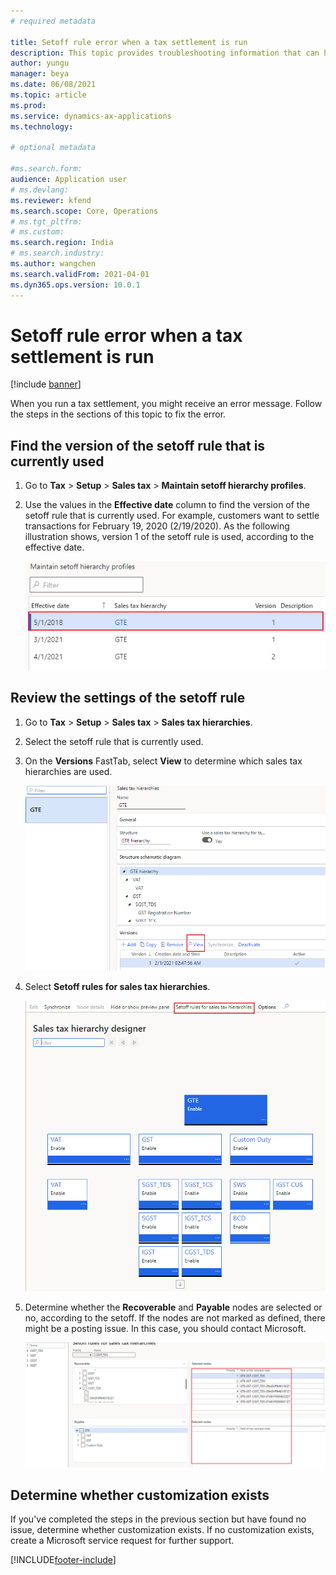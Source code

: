 ```yaml
---
# required metadata

title: Setoff rule error when a tax settlement is run
description: This topic provides troubleshooting information that can help fix the setoff rule error that might occur during tax settlement.
author: yungu
manager: beya
ms.date: 06/08/2021
ms.topic: article
ms.prod: 
ms.service: dynamics-ax-applications
ms.technology: 

# optional metadata

#ms.search.form:
audience: Application user
# ms.devlang: 
ms.reviewer: kfend
ms.search.scope: Core, Operations
# ms.tgt_pltfrm: 
# ms.custom: 
ms.search.region: India
# ms.search.industry: 
ms.author: wangchen
ms.search.validFrom: 2021-04-01
ms.dyn365.ops.version: 10.0.1
---
```


# Setoff rule error when a tax settlement is run

[!include [banner](../includes/banner.md)]

When you run a tax settlement, you might receive an error message. Follow the steps in the sections of this topic to fix the error.

## Find the version of the setoff rule that is currently used

1. Go to **Tax** \> **Setup** \> **Sales tax** \> **Maintain setoff hierarchy profiles**.
2. Use the values in the **Effective date** column to find the version of the setoff rule that is currently used. For example, customers want to settle transactions for February 19, 2020 (2/19/2020). As the following illustration shows, version 1 of the setoff rule is used, according to the effective date.

    [![Current version of the setoff rule on the Setoff hierarchy profiles page.](./media/setoff-rule-error-Picture01.png)](./media/setoff-rule-error-Picture01.png)

## Review the settings of the setoff rule

1. Go to **Tax** \> **Setup** \> **Sales tax** \> **Sales tax hierarchies**.
2. Select the setoff rule that is currently used.
3. On the **Versions** FastTab, select **View** to determine which sales tax hierarchies are used.

    [![View button on the Versions FastTab of the Sales tax hierarchies page.](./media/setoff-rule-error-Picture1.png)](./media/setoff-rule-error-Picture1.png)

3. Select **Setoff rules for sales tax hierarchies**.

    [![Setoff rules for sales tax hierarchies button on the Sales tax hierarchies designer page.](./media/setoff-rule-error-Picture2.png)](./media/setoff-rule-error-Picture2.png)

4. Determine whether the **Recoverable** and **Payable** nodes are selected or no, according to the setoff. If the nodes are not marked as defined, there might be a posting issue. In this case, you should contact Microsoft. 

    [![Recoverable and Payable nodes on the Setoff rules for sales tax hierarchies page.](./media/setoff-rule-error-Picture3.png)](./media/setoff-rule-error-Picture3.png)

## Determine whether customization exists

If you've completed the steps in the previous section but have found no issue, determine whether customization exists. If no customization exists, create a Microsoft service request for further support.

[!INCLUDE[footer-include](../../includes/footer-banner.md)]
